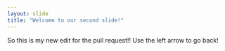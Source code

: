 ```yaml
---
layout: slide
title: "Welcome to our second slide!"
---
```

So this is my new edit
for the pull request!!
Use the left arrow to go back!

